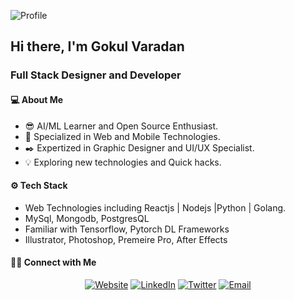 ![Profile](https://lh3.googleusercontent.com/eIp2tCUQZX53b6nvdx_mxYFHBT8wJHCharkO8A94OGkkWwiXFLJjhmHUUDRvmYU8yw7fKYqCtO_goD7yQye1u6G5vjzD5Pfdtf0gsGT_mm4nV5N65W9Hy7O_BgAxbpa34NOjNilk4UTiVuVCwteXJTySDc_l1guiusQoaeyPORX1HUtbOg--fiuPlxLvBgdfJ9RKRgJVtTP0oWO2yJsNWT8ez1pT7WR8m1CxABQhHC9NsjibXkezEPz3SaW5UquJvbCxK-3WC6NME86lkcBtiRtAeX4HP0OJvjFLb8BDR2VWAAw0PTrhdp9lVECYShrJeLspcrWv78BVSYLJlNtwdzde7H_bLtYeJsjrWczrI1qnW3RMXVMZJmbb58_YfbHHx9HI0ZJMLylfp3cUgDzZqZ7-olpiBqwjvGlpEOM7aEeSEqjt-Q_rEpoaS2zo5-QuiWVT1A33-m5YkfAIGyCMeIgAWOJi6mzdxiI7hOZEM7taz7Ha1zi4HjjhR65yB97cZxnhniBzfq42c_77SxH2IaDem1qqKupJbM2E92BmN6TWYpy3NAUAhms2FNm-tV69po3VAaGVrawYNNF63pjyjUmlGQ1cl0KGHY9YdFM4ugsjjrxypoFbI3qXx2aSSAA_IUnJXmvz9NftwlexKUMeEwjSyl3d5n9nH3ht40I1D2ys9ziVO3RIGSvZ2Zm5tA=w957-h524-no?authuser=0)

## Hi there, I'm Gokul Varadan
### Full Stack Designer and Developer

#### 💻 About Me
* 😎 AI/ML Learner and Open Source Enthusiast.
* 🤩 Specialized in Web and Mobile Technologies.
* ✒️ Expertized in Graphic Designer and UI/UX Specialist.
* 💡 Exploring new technologies and Quick hacks.

#### ⚙️ Tech Stack
* Web Technologies including Reactjs | Nodejs |Python | Golang.
* MySql, Mongodb, PostgresQL
* Familiar with Tensorflow, Pytorch DL Frameworks
* Illustrator, Photoshop, Premeire Pro, After Effects

#### 🤝🏻 Connect with Me
<p align="center">
<a href="https://gokulcodes.github.io/gokulvaradan/"><img alt="Website" src="https://img.shields.io/badge/Website-gokulcodes.github.io-yellow?style=flat-square&logo=google-chrome"></a>
<a href="https://www.linkedin.com/in/gokulvaradan/"><img alt="LinkedIn" src="https://img.shields.io/badge/LinkedIn-Gokul%20Varadan-yellow?style=flat-square&logo=linkedin"></a>
<a href="https://www.twitter.com/gokul_varadan/"><img alt="Twitter" src="https://img.shields.io/badge/Twitter-gokul_varadan-yellow?style=flat-square&logo=Twitter"></a>
<a href="mailto:gokulvaradan2202@gmail.com"><img alt="Email" src="https://img.shields.io/badge/Email-gokulvaradan2202@gmail.com-yellow?style=flat-square&logo=gmail"></a>
</p>

